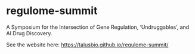 # regulome-summit
A Symposium for the Intersection of Gene Regulation, ‘Undruggables’, and AI Drug Discovery.

See the website here: https://talusbio.github.io/regulome-summit/
